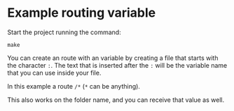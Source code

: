 # Example routing variable

Start the project running the command:

```
make
```

You can create an route with an variable by creating a file that starts with the character `:`. The text that is inserted after the `:` will be the variable name that you can use inside your file.

In this example a route `/*` (`*` can be anything).

This also works on the folder name, and you can receive that value as well.